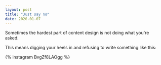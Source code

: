 ```yaml
---
layout: post
title: "Just say no"
date: 2020-01-07
---
```


Sometimes the hardest part of content design is not doing what you're asked.

This means digging your heels in and refusing to write something like this:

 {% instagram BvgZf8LAOgg %} 
